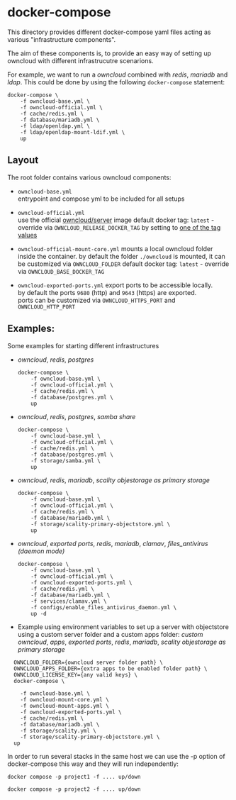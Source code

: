 # docker-compose

This directory provides different docker-compose yaml files acting as various "infrastructure components".

The aim of these components is, to provide an easy way of setting up owncloud with different infrastrucutre scenarions.

For example, we want to run a *owncloud* combined with *redis*, *mariadb* and *ldap*.
This could be done by using the following `docker-compose` statement:

```
docker-compose \
    -f owncloud-base.yml \
    -f owncloud-official.yml \
    -f cache/redis.yml \
    -f database/mariadb.yml \
    -f ldap/openldap.yml \
    -f ldap/openldap-mount-ldif.yml \
    up
```

## Layout

The root folder contains various owncloud components:

- `owncloud-base.yml`  
  entrypoint and compose yml to be included for all setups
  
- `owncloud-official.yml`  
  use the official [owncloud/server](https://hub.docker.com/r/owncloud/server) image
  default docker tag: `latest` - override via `OWNCLOUD_RELEASE_DOCKER_TAG` by setting to [one of the tag values](https://hub.docker.com/r/owncloud/server/tags/)
  
- `owncloud-official-mount-core.yml`
  mounts a local owncloud folder inside the container. 
  by default the folder `./owncloud` is mounted, it can be customized via `OWNCLOUD_FOLDER`
  default docker tag: `latest` - override via `OWNCLOUD_BASE_DOCKER_TAG`
  
- `owncloud-exported-ports.yml`
  export ports to be accessible locally.  
  by default the ports `9680` (http) and `9643` (https) are exported.   
  ports can be customized via `OWNCLOUD_HTTPS_PORT` and `OWNCLOUD_HTTP_PORT`

## Examples:

Some examples for starting different infrastructures

- *owncloud*, *redis*, *postgres*  
  ```
  docker-compose \
      -f owncloud-base.yml \
      -f owncloud-official.yml \
      -f cache/redis.yml \
      -f database/postgres.yml \
      up
  ```  
  
  
- *owncloud*, *redis*, *postgres*, *samba share*  
  ```
  docker-compose \
      -f owncloud-base.yml \
      -f owncloud-official.yml \
      -f cache/redis.yml \
      -f database/postgres.yml \
      -f storage/samba.yml \
      up
  ```
  
- *owncloud*, *redis*, *mariadb*, *scality objestorage as primary storage*
  ```
  docker-compose \
      -f owncloud-base.yml \
      -f owncloud-official.yml \
      -f cache/redis.yml \
      -f database/mariadb.yml \
      -f storage/scality-primary-objectstore.yml \
      up
  ```
    
- *owncloud*, *exported ports*, *redis*, *mariadb*, *clamav*, *files_antivirus (daemon mode)*
  ```
  docker-compose \
      -f owncloud-base.yml \
      -f owncloud-official.yml \
      -f owncloud-exported-ports.yml \
      -f cache/redis.yml \
      -f database/mariadb.yml \
      -f services/clamav.yml \
      -f configs/enable_files_antivirus_daemon.yml \
      up -d
  ```
  

- Example using environment variables to set up a server with objectstore using a custom server folder and a custom apps folder:
  *custom owncloud*, *apps*, *exported ports*, *redis*, *mariadb*, *scality objestorage as primary storage*

```
  OWNCLOUD_FOLDER={owncloud server folder path} \
  OWNCLOUD_APPS_FOLDER={extra apps to be enabled folder path} \
  OWNCLOUD_LICENSE_KEY={any valid keys} \
  docker-compose \

    -f owncloud-base.yml \
    -f owncloud-mount-core.yml \
    -f owncloud-mount-apps.yml \
    -f owncloud-exported-ports.yml \
    -f cache/redis.yml \
    -f database/mariadb.yml \
    -f storage/scality.yml \
    -f storage/scality-primary-objectstore.yml \
  up
```

In order to run several stacks in the same host we can use the -p option of docker-compose this way and they will run independently:

```
docker compose -p project1 -f .... up/down

docker compose -p project2 -f .... up/down
```

